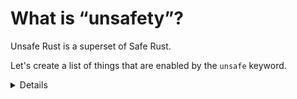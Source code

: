 # What is &ldquo;unsafety&rdquo;?

Unsafe Rust is a superset of Safe Rust.

Let's create a list of things that are enabled by the `unsafe` keyword.

<details>

## Definitions from authoritative docs:

From the [unsafe keyword's documentation]():

> Code or interfaces whose memory safety cannot be verified by the type system.
>
> ...
>
> Here are the abilities Unsafe Rust has in addition to Safe Rust:
>
> - Dereference raw pointers
> - Implement unsafe traits
> - Call unsafe functions
> - Mutate statics (including external ones)
> - Access fields of unions

From the [reference](https://doc.rust-lang.org/reference/unsafety.html)

> The following language level features cannot be used in the safe subset of
> Rust:
>
> - Dereferencing a raw pointer.
> - Reading or writing a mutable or external static variable.
> - Accessing a field of a union, other than to assign to it.
> - Calling an unsafe function (including an intrinsic or foreign function).
> - Calling a safe function marked with a target_feature from a function that
>   does not have a target_feature attribute enabling the same features (see
>   attributes.codegen.target_feature.safety-restrictions).
> - Implementing an unsafe trait.
> - Declaring an extern block.
> - Applying an unsafe attribute to an item.

## Group exercise

> You may have a group of learners who are not familiar with each other yet.
> This is a way for you to gather some data about their confidence levels and
> the psychological safety that they're feeling.

### Part 1: Informal definition

> Use this to gauge the confidence level of the group. If they are uncertain,
> then tailor the next section to be more directed.

Ask the class: **By raising your hand, indicate if you would feel comfortable
defining unsafe?**

If anyone's feeling confident, allow them to try to explain.

### Part 2: Evidence gathering

Ask the class to spend 3-5 minutes.

- Find a use of the unsafe keyword. What contract/invariant/pre-condition is
  being established or satisfied?
- Write down terms that need to be defined (unsafe, memory safety, soundness,
  undefined behavior)

### Part 3: Write a working definition

### Part 4: Remarks

Mention that we'll be reviewing our definition at the end of the day.

## Note: Avoid detailed discussion about precise semantics of memory safety

It's possible that the group will slide into a discussion about the precise
semantics of what memory safety actually is and how define pointer validity.
This isn't a productive line of discussion. It can undermine confidence in less
experienced learners.

Perhaps refer people who wish to discuss this to the discussion within the
official [documentation for pointer types] (excerpt below) as a place for
further research.

> Many functions in [this module] take raw pointers as arguments and read from
> or write to them. For this to be safe, these pointers must be _valid_ for the
> given access.
>
> ...
>
> The precise rules for validity are not determined yet.

[this module]: https://doc.rust-lang.org/std/ptr/index.html
[documentation for pointer types]: https://doc.rust-lang.org/std/ptr/index.html#safety

</details>
